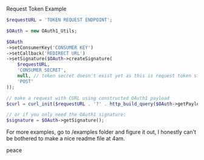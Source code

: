 Request Token Example

```php
$requestURL = 'TOKEN REQUEST ENDPOINT';

$OAuth = new OAuth1_Utils;

$OAuth
->setConsumerKey('CONSUMER KEY')
->setCallback('REDIRECT URL')
->setSignature($OAuth->createSignature(
    $requestURL,
    'CONSUMER SECRET',
    null, // token secret doesn't exist yet as this is request token stage
    'POST'
));

// make a request with CURL using constructed OAuth1 payload
$curl = curl_init($requestURL . '?' . http_build_query($OAuth->getPayload()));

// or if you only need the OAuth1 signature:
$signature = $OAuth->getSignature();
```

For more examples, go to /examples folder and figure it out, I honestly can't be bothered to make a nice readme file at 4am.

peace
